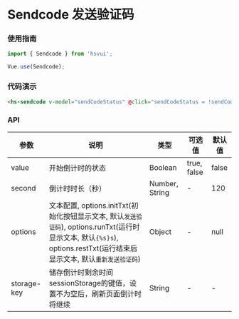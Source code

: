 # Sendcode 发送验证码

### 使用指南

``` javascript
import { Sendcode } from 'hsvui';

Vue.use(Sendcode);
```

### 代码演示

``` html
<hs-sendcode v-model="sendCodeStatus" @click="sendCodeStatus = !sendCodeStatus" />
```

### API

| 参数 | 说明 | 类型 | 可选值 | 默认值 |
|------|------|------|------|------|
| value | 开始倒计时的状态 | Boolean | true, false | false |
| second | 倒计时时长（秒） | Number, String | - | 120 |
| options | 文本配置, options.initTxt(初始化按钮显示文本, 默认`发送验证码`), options.runTxt(运行时显示文本, 默认`{%s}s`), options.restTxt(运行结束后显示文本, 默认`重新发送验证码`) | Object | - | null |
| storage-key | 储存倒计时剩余时间sessionStorage的键值，设置不为空后，刷新页面倒计时将继续 | String | - | - |
